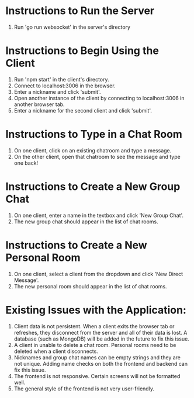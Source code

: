 # Instructions to Run the Server
1. Run 'go run websocket' in the server's directory

# Instructions to Begin Using the Client
1. Run 'npm start' in the client's directory.
2. Connect to localhost:3006 in the browser.
3. Enter a nickname and click 'submit'.
4. Open another instance of the client by connecting to localhost:3006 in another browser tab.
5. Enter a nickname for the second client and click 'submit'.

# Instructions to Type in a Chat Room
1. On one client, click on an existing chatroom and type a message.
2. On the other client, open that chatroom to see the message and type one back!

# Instructions to Create a New Group Chat
1. On one client, enter a name in the textbox and click 'New Group Chat'.
2. The new group chat should appear in the list of chat rooms.

# Instructions to Create a New Personal Room
1. On one client, select a client from the dropdown and click 'New Direct Message'.
2. The new personal room should appear in the list of chat rooms.



# Existing Issues with the Application:
1. Client data is not persistent.  When a client exits the browser tab or refreshes, they disconnect from the server and all of their data is lost.  A database (such as MongoDB) will be added in the future to fix this issue.
2. A client in unable to delete a chat room.  Personal rooms need to be deleted when a client disconnects.
3. Nicknames and group chat names can be empty strings and they are not unique.  Adding name checks on both the frontend and backend can fix this issue.
4. The frontend is not responsive.  Certain screens will not be formatted well.
5. The general style of the frontend is not very user-friendly.
